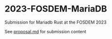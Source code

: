 # 2023-FOSDEM-MariaDB

Submission for Mariadb Rust at the FOSDEM 2023

See [proposal.md](/proposal.md) for submission content
